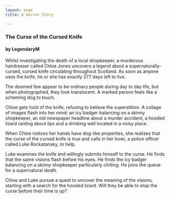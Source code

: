 ```yaml
---
layout: page
title: A Horror Story

---
```

### ​​**The Curse of the Cursed Knife**

#### by LegendaryM

Whilst investigating the death of a local shopkeeper, a murderous hairdresser called Chloe Jones uncovers a legend about a supernaturally-cursed, cursed knife circulating throughout Scotland. As soon as anyone uses the knife, he or she has exactly 277 days left to live.

The doomed few appear to be ordinary people during day to day life, but when photographed, they look translucent. A marked person feels like a scheming dog to touch.

Chloe gets hold of the knife, refusing to believe the superstition. A collage of images flash into her mind: an icy badger balancing on a skinny shopkeeper, an old newspaper headline about a murder accident, a hooded lizard ranting about lips and a drinking well located in a noisy place.

When Chloe notices her hands have dog-like properties, she realizes that the curse of the cursed knife is true and calls in her lover, a police officer called Luke Rockatansky, to help.

Luke examines the knife and willingly submits himself to the curse. He finds that the same visions flash before his eyes. He finds the icy badger balancing on a skinny shopkeeper particularly chilling. He joins the queue for a supernatural death.

Chloe and Luke pursue a quest to uncover the meaning of the visions, starting with a search for the hooded lizard. Will they be able to stop the curse before their time is up?